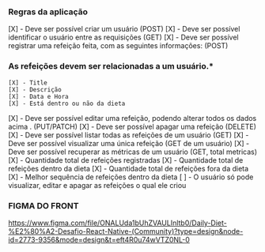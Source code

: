 ### Regras da aplicação

[X] - Deve ser possível criar um usuário (POST)
[X] - Deve ser possível identificar o usuário entre as requisições (GET)
[X] - Deve ser possível registrar uma refeição feita, com as seguintes informações: (POST)
    
### As refeições devem ser relacionadas a um usuário.*
    
    [X] - Title
    [X] - Descrição
    [X] - Data e Hora
    [X] - Está dentro ou não da dieta

[X] - Deve ser possível editar uma refeição, podendo alterar todos os dados acima . (PUT/PATCH)
[X] - Deve ser possível apagar uma refeição (DELETE)
[X] - Deve ser possível listar todas as refeições de um usuário (GET)
[X] - Deve ser possível visualizar uma única refeição (GET de um usuário)
[X] - Deve ser possível recuperar as métricas de um usuário (GET, total metricas)
    [X] - Quantidade total de refeições registradas 
    [X] - Quantidade total de refeições dentro da dieta
    [X] - Quantidade total de refeições fora da dieta
    [X] - Melhor sequência de refeições dentro da dieta
[ ] - O usuário só pode visualizar, editar e apagar as refeições o qual ele criou 

### FIGMA DO FRONT

https://www.figma.com/file/ONALUda1bUhZVAULInltb0/Daily-Diet-%E2%80%A2-Desafio-React-Native-(Community)?type=design&node-id=2773-9356&mode=design&t=eft4R0u74wVTZ0NL-0